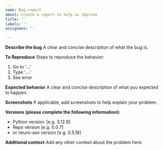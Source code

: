 ```yaml
---
name: Bug report
about: Create a report to help us improve
title: ''
labels: ''
assignees: ''

---
```


**Describe the bug**
A clear and concise description of what the bug is.

**To Reproduce**
Steps to reproduce the behavior:
1. Go to '...'
2. Type '....'
3. See error

**Expected behavior**
A clear and concise description of what you expected to happen.

**Screenshots**
If applicable, add screenshots to help explain your problem.

**Versions (please complete the following information):**
 - Python version: [e.g. 3.12.9]
 - Repo version [e.g. 0.0.7]
- or neuro-san version [e.g. 0.5.18]

**Additional context**
Add any other context about the problem here.

